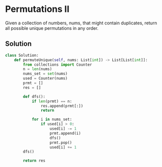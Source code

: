 # Permutations II

Given a collection of numbers, nums, that might contain duplicates, return all possible unique permutations in any order.

## Solution

```python
class Solution:
    def permuteUnique(self, nums: List[int]) -> List[List[int]]:
        from collections import Counter
        n = len(nums)
        nums_set = set(nums)
        used = Counter(nums)
        prmt = []
        res = []

        def dfs():
            if len(prmt) == n:
                res.append(prmt[:])
                return

            for i in nums_set:
                if used[i] > 0:
                    used[i] -= 1
                    prmt.append(i)
                    dfs()
                    prmt.pop()
                    used[i] += 1
        dfs()

        return res
```
